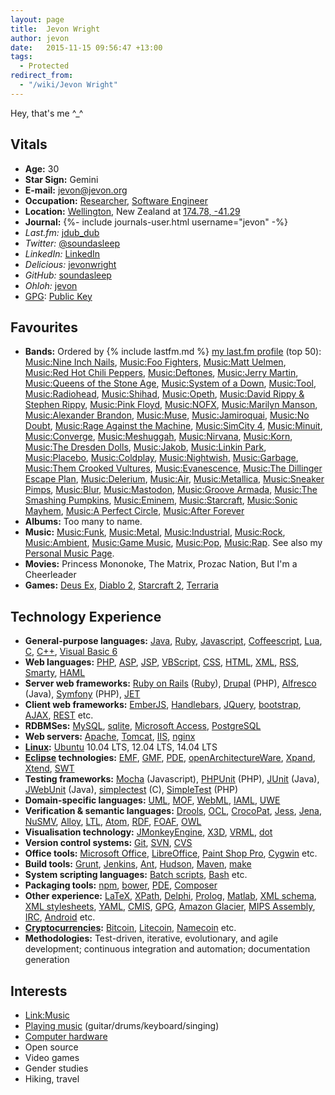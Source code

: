 ```yaml
---
layout: page
title:  Jevon Wright
author: jevon
date:   2015-11-15 09:56:47 +13:00
tags:
  - Protected
redirect_from:
  - "/wiki/Jevon Wright"
---
```


Hey, that's me ^_^

## Vitals

* **Age:** 30
* **Star Sign:** Gemini
* **E-mail:** jevon@jevon.org
* **Occupation:** [Researcher](Research.md), [Software Engineer](Web_Development.md)
* **Location:** [Wellington](wellington.md), New Zealand at <a href="http://maps.google.com/maps?f=q&hl=en&geocode=&q=Wellington&sll=-41.293382,174.775679&sspn=0.088691,0.160675&ie=UTF8&t=k&z=13&iwloc=addr">174.78, -41.29</a>
* **Journal:** <span>{%- include journals-user.html username="jevon" -%}</span>
* *Last.fm:* <a href="http://www.last.fm/user/jdub_dub" title="My last.fm profile" class="lastfm">jdub_dub</a>
* *Twitter:* <a href="http://twitter.com/soundasleep" title="My Twitter account" class="twitter">@soundasleep</a>
* *LinkedIn:* <a href="http://www.linkedin.com/in/jevonwright" title="My LinkedIn profile" class="linkedin">LinkedIn</a>
* *Delicious:* <a href="http://www.delicious.com/jevonwright/" title="My Delicious bookmarks" class="delicious">jevonwright</a>
* *GitHub:* <a href="https://github.com/soundasleep" title="My GitHub profile" class="github">soundasleep</a>
* *Ohloh:* <a href="https://www.ohloh.net/accounts/jevon" title="My Ohloh profile" class="ohloh">jevon</a>
* [GPG](gpg.md): [Public Key](Public_Key.md)

## Favourites

* **Bands:** Ordered by {% include lastfm.md %} <a href="http://www.last.fm/user/jdub_dub">my last.fm profile</a> (top 50): [Music:Nine Inch Nails](music-nine-inch-nails.md), [Music:Foo Fighters](music-foo-fighters.md), [Music:Matt Uelmen](music-matt-uelmen.md), [Music:Red Hot Chili Peppers](music-red-hot-chili-peppers.md), [Music:Deftones](music-deftones.md), [Music:Jerry Martin](music-jerry-martin.md), [Music:Queens of the Stone Age](music-queens-of-the-stone-age.md), [Music:System of a Down](music-system-of-a-down.md), [Music:Tool](music-tool.md), [Music:Radiohead](music-radiohead.md), [Music:Shihad](music-shihad.md), [Music:Opeth](music-opeth.md), [Music:David Rippy & Stephen Rippy](music-david-rippy-stephen-rippy.md), [Music:Pink Floyd](music-pink-floyd.md), [Music:NOFX](music-nofx.md), [Music:Marilyn Manson](music-marilyn-manson.md), [Music:Alexander Brandon](music-alexander-brandon.md), [Music:Muse](music-muse.md), [Music:Jamiroquai](music-jamiroquai.md), [Music:No Doubt](music-no-doubt.md), [Music:Rage Against the Machine](music-rage-against-the-machine.md), [Music:SimCity 4](music-Simcity_4.md), [Music:Minuit](music-minuit.md), [Music:Converge](music-converge.md), [Music:Meshuggah](music-meshuggah.md), [Music:Nirvana](music-nirvana.md), [Music:Korn](music-korn.md), [Music:The Dresden Dolls](music-the-dresden-dolls.md), [Music:Jakob](music-jakob.md), [Music:Linkin Park](music-linkin-park.md), [Music:Placebo](music-placebo.md), [Music:Coldplay](music-coldplay.md), [Music:Nightwish](music-nightwish.md), [Music:Garbage](music-garbage.md), [Music:Them Crooked Vultures](music-them-crooked-vultures.md), [Music:Evanescence](music-evanescence.md), [Music:The Dillinger Escape Plan](music-the-dillinger-escape-plan.md), [Music:Delerium](music-delerium.md), [Music:Air](music-air.md), [Music:Metallica](music-metallica.md), [Music:Sneaker Pimps](music-sneaker-pimps.md), [Music:Blur](music-blur.md), [Music:Mastodon](music-mastodon.md), [Music:Groove Armada](music-groove-armada.md), [Music:The Smashing Pumpkins](music-the-smashing-pumpkins.md), [Music:Eminem](music-eminem.md), [Music:Starcraft](music-starcraft.md), [Music:Sonic Mayhem](music-sonic-mayhem.md), [Music:A Perfect Circle](music-a-perfect-circle.md), [Music:After Forever](music-after-forever.md)
* **Albums:** Too many to name.
* **Music:** [Music:Funk](music-funk.md), [Music:Metal](music-metal.md), [Music:Industrial](music-industrial.md), [Music:Rock](music-rock.md), [Music:Ambient](music-ambient.md), [Music:Game Music](music-game-MusiC.md), [Music:Pop](music-pop.md), [Music:Rap](music-rap.md). See also my [Personal Music Page](music-Jevon.md).
* **Movies:** Princess Mononoke, The Matrix, Prozac Nation, But I'm a Cheerleader
* **Games:** [Deus Ex](deus-ex.md), [Diablo 2](diablo-2.md), [Starcraft 2](starcraft-2.md), [Terraria](terraria.md)

## Technology Experience

* **General-purpose languages:** [Java](Java.md), [Ruby](Ruby.md), [Javascript](Javascript.md), [Coffeescript](coffeescript.md), [Lua](lua.md), [C](C.md), [C++](c-.md), [Visual Basic 6](visual-basic-6.md)
* **Web languages:** [PHP](PHP.md), [ASP](asp.md), [JSP](jsp.md), [VBScript](vbscript.md), [CSS](CSS.md), [HTML](html.md), [XML](XML.md), [RSS](rss.md), [Smarty](Smarty.md), [HAML](haml.md)
* **Server web frameworks:** [Ruby on Rails](Ruby_on_Rails.md) ([Ruby](Ruby.md)), [Drupal](Drupal.md) (PHP), [Alfresco](Alfresco.md) (Java), [Symfony](Symfony.md) (PHP), [JET](JET.md)
* **Client web frameworks:** [EmberJS](EmberJS.md), [Handlebars](handlebars.md), [JQuery](JQuery.md), [bootstrap](bootstrap.md), [AJAX](AJAX.md), [REST](rest.md) etc.
* **RDBMSes:** [MySQL](MySQL.md), [sqlite](sqlite.md), [Microsoft Access](microsoft-access.md), [PostgreSQL](postgresql.md)
* **Web servers:** [Apache](Apache.md), [Tomcat](Tomcat.md), [IIS](iis.md), [nginx](nginx.md)
* **[Linux](Linux.md):** [Ubuntu](Ubuntu.md) 10.04 LTS, 12.04 LTS, 14.04 LTS
* **[Eclipse](Eclipse.md) technologies:** [EMF](EMF.md), [GMF](GMF.md), [PDE](pde.md), [openArchitectureWare](openArchitectureWare.md), [Xpand](xpand.md), [Xtend](xtend.md), [SWT](swt.md)
* **Testing frameworks:** [Mocha](Mocha.md) (Javascript), [PHPUnit](phpunit.md) (PHP), [JUnit](junit.md) (Java), [JWebUnit](JWebUnit.md) (Java), [simplectest](simplecTest.md) (C), [SimpleTest](simpleTest.md) (PHP)
* **Domain-specific languages:** [UML](uml.md), [MOF](mof.md), [WebML](webml.md), [IAML](IAML.md), [UWE](uwe.md)
* **Verification & semantic languages:** [Drools](Drools.md), [OCL](OCL.md), [CrocoPat](crocopat.md), [Jess](Jess.md), [Jena](Jena.md), [NuSMV](nusmv.md), [Alloy](alloy.md), [LTL](ltl.md), [Atom](atom.md), [RDF](rdf.md), [FOAF](foaf.md), [OWL](OWL.md)
* **Visualisation technology:** [JMonkeyEngine](JMonkeyEngine.md), [X3D](x3d.md), [VRML](vrml.md), [dot](dot.md)
* **Version control systems:** [Git](Git.md), [SVN](SVN.md), [CVS](cvs.md)
* **Office tools:** [Microsoft Office](microsoft-office.md), [LibreOffice](libreoffice.md), [Paint Shop Pro](Paint_Shop_Pro.md), [Cygwin](cygwin.md) etc.
* **Build tools:** [Grunt](Grunt.md), [Jenkins](Jenkins.md), [Ant](Ant.md), [Hudson](hudson.md), [Maven](Maven.md), [make](make.md)
* **System scripting languages:** [Batch scripts](batch-scripts.md), [Bash](bash.md) etc.
* **Packaging tools:** [npm](npm.md), [bower](Bower.md), [PDE](pde.md), [Composer](Composer.md)
* **Other experience:** [LaTeX](Latex.md), [XPath](XPath.md), [Delphi](delphi.md), [Prolog](prolog.md), [Matlab](matlab.md), [XML schema](xml-schema.md), [XML stylesheets](xml-stylesheets.md), [YAML](yaml.md), [CMIS](CMIS.md), [GPG](gpg.md), [Amazon Glacier](amazon-Glacier.md), [MIPS Assembly](mips-assembly.md), [IRC](irC.md), [Android](Android.md) etc.
* **[Cryptocurrencies](cryptocurrency.md):** [Bitcoin](Bitcoin.md), [Litecoin](Litecoin.md), [Namecoin](namecoin.md) etc.
* **Methodologies:** Test-driven, iterative, evolutionary, and agile development; continuous integration and automation; documentation generation

## Interests

* [Link:Music](link-MusiC.md)
* <a href="http://journals.jevon.org/users/soundasleep/">Playing music</a> (guitar/drums/keyboard/singing)
* [Computer hardware](Computer.md)
* Open source
* Video games
* Gender studies
* Hiking, travel
